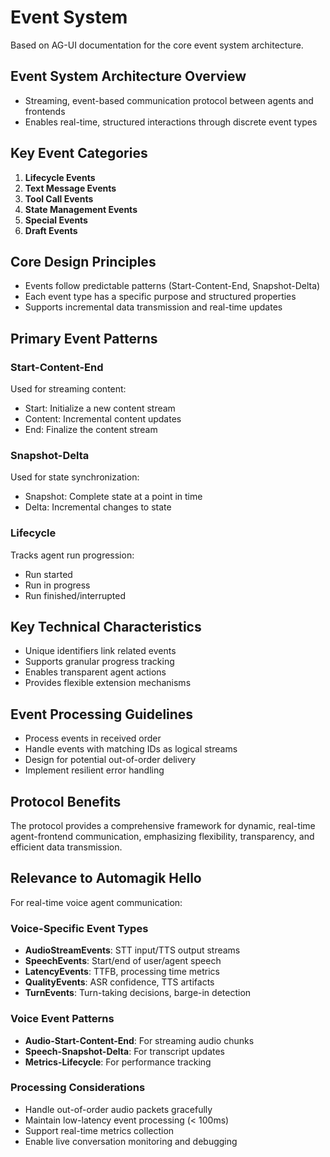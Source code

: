 # Event System

Based on AG-UI documentation for the core event system architecture.

## Event System Architecture Overview
- Streaming, event-based communication protocol between agents and frontends
- Enables real-time, structured interactions through discrete event types

## Key Event Categories
1. **Lifecycle Events**
2. **Text Message Events**
3. **Tool Call Events**
4. **State Management Events**
5. **Special Events**
6. **Draft Events**

## Core Design Principles
- Events follow predictable patterns (Start-Content-End, Snapshot-Delta)
- Each event type has a specific purpose and structured properties
- Supports incremental data transmission and real-time updates

## Primary Event Patterns

### Start-Content-End
Used for streaming content:
- Start: Initialize a new content stream
- Content: Incremental content updates
- End: Finalize the content stream

### Snapshot-Delta
Used for state synchronization:
- Snapshot: Complete state at a point in time
- Delta: Incremental changes to state

### Lifecycle
Tracks agent run progression:
- Run started
- Run in progress
- Run finished/interrupted

## Key Technical Characteristics
- Unique identifiers link related events
- Supports granular progress tracking
- Enables transparent agent actions
- Provides flexible extension mechanisms

## Event Processing Guidelines
- Process events in received order
- Handle events with matching IDs as logical streams
- Design for potential out-of-order delivery
- Implement resilient error handling

## Protocol Benefits
The protocol provides a comprehensive framework for dynamic, real-time agent-frontend communication, emphasizing flexibility, transparency, and efficient data transmission.

## Relevance to Automagik Hello
For real-time voice agent communication:

### Voice-Specific Event Types
- **AudioStreamEvents**: STT input/TTS output streams
- **SpeechEvents**: Start/end of user/agent speech
- **LatencyEvents**: TTFB, processing time metrics
- **QualityEvents**: ASR confidence, TTS artifacts
- **TurnEvents**: Turn-taking decisions, barge-in detection

### Voice Event Patterns
- **Audio-Start-Content-End**: For streaming audio chunks
- **Speech-Snapshot-Delta**: For transcript updates
- **Metrics-Lifecycle**: For performance tracking

### Processing Considerations
- Handle out-of-order audio packets gracefully
- Maintain low-latency event processing (< 100ms)
- Support real-time metrics collection
- Enable live conversation monitoring and debugging